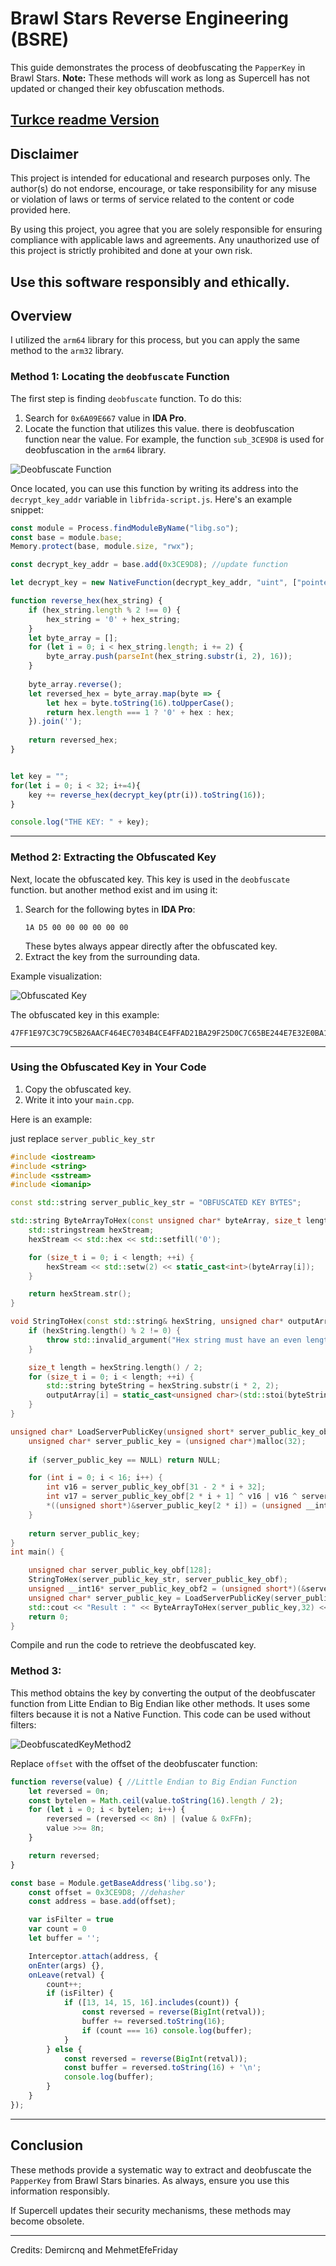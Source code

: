 # Brawl Stars Reverse Engineering (BSRE)

This guide demonstrates the process of deobfuscating the `PapperKey` in Brawl Stars.
**Note:** These methods will work as long as Supercell has not updated or changed their key obfuscation methods.

[Turkce readme Version](READMETR.md)
---

## Disclaimer

This project is intended for educational and research purposes only. The author(s) do not endorse, encourage, or take responsibility for any misuse or violation of laws or terms of service related to the content or code provided here.

By using this project, you agree that you are solely responsible for ensuring compliance with applicable laws and agreements. Any unauthorized use of this project is strictly prohibited and done at your own risk.

Use this software responsibly and ethically.
---

## Overview
I utilized the `arm64` library for this process, but you can apply the same method to the `arm32` library.

### Method 1: Locating the `deobfuscate` Function
The first step is finding `deobfuscate` function. To do this:

1. Search for `0x6A09E667` value in **IDA Pro**.
2. Locate the function that utilizes this value. there is deobfuscation function near the value. For example, the function `sub_3CE9D8` is used for deobfuscation in the `arm64` library.

![Deobfuscate Function](arm64-v59.PNG)

Once located, you can use this function by writing its address into the `decrypt_key_addr` variable in `libfrida-script.js`. Here's an example snippet:

```javascript
const module = Process.findModuleByName("libg.so");
const base = module.base;
Memory.protect(base, module.size, "rwx");

const decrypt_key_addr = base.add(0x3CE9D8); //update function

let decrypt_key = new NativeFunction(decrypt_key_addr, "uint", ["pointer"]);

function reverse_hex(hex_string) {
    if (hex_string.length % 2 !== 0) {
        hex_string = '0' + hex_string;
    }
    let byte_array = [];
    for (let i = 0; i < hex_string.length; i += 2) {
        byte_array.push(parseInt(hex_string.substr(i, 2), 16));
    }
    
    byte_array.reverse();
    let reversed_hex = byte_array.map(byte => {
        let hex = byte.toString(16).toUpperCase();
        return hex.length === 1 ? '0' + hex : hex;
    }).join('');
    
    return reversed_hex;
}


let key = "";
for(let i = 0; i < 32; i+=4){
    key += reverse_hex(decrypt_key(ptr(i)).toString(16));
}

console.log("THE KEY: " + key);
```

---

### Method 2: Extracting the Obfuscated Key
Next, locate the obfuscated key. This key is used in the `deobfuscate` function. but another method exist and im using it:

1. Search for the following bytes in **IDA Pro**:
   ```
   1A D5 00 00 00 00 00 00
   ```
   These bytes always appear directly after the obfuscated key.
2. Extract the key from the surrounding data.

Example visualization:

![Obfuscated Key](obfuscated-key-for-v59.PNG)

The obfuscated key in this example: 
```
47FF1E97C3C79C5B26AACF464EC7034B4CE4FFAD21BA29F25D0C7C65BE244E7E32E0BA1D6C65F0679C9C48E155BA02D577FED286D314E70206770663DE9773ACDCE07397161506779753E7141054D2FE67C002BA40EC489CAF52F06555A7BAE013FD4E240AA67C0CFBAF29BA1DE8FFE4885703C74EB4CFAABA349CC73AFA1EFF
```

---

### Using the Obfuscated Key in Your Code
1. Copy the obfuscated key.
2. Write it into your `main.cpp`.

Here is an example:

just replace `server_public_key_str`
```cpp
#include <iostream>
#include <string>
#include <sstream>
#include <iomanip>

const std::string server_public_key_str = "OBFUSCATED KEY BYTES";

std::string ByteArrayToHex(const unsigned char* byteArray, size_t length) {
	std::stringstream hexStream;
	hexStream << std::hex << std::setfill('0');

	for (size_t i = 0; i < length; ++i) {
		hexStream << std::setw(2) << static_cast<int>(byteArray[i]);
	}

	return hexStream.str();
}

void StringToHex(const std::string& hexString, unsigned char* outputArray) {
	if (hexString.length() % 2 != 0) {
		throw std::invalid_argument("Hex string must have an even length.");
	}

	size_t length = hexString.length() / 2;
	for (size_t i = 0; i < length; ++i) {
		std::string byteString = hexString.substr(i * 2, 2);
		outputArray[i] = static_cast<unsigned char>(std::stoi(byteString, nullptr, 16));
	}
}

unsigned char* LoadServerPublicKey(unsigned short* server_public_key_obf) {
	unsigned char* server_public_key = (unsigned char*)malloc(32);
	
	if (server_public_key == NULL) return NULL;

	for (int i = 0; i < 16; i++) {
		int v16 = server_public_key_obf[31 - 2 * i + 32];
		int v17 = server_public_key_obf[2 * i + 1] ^ v16 | v16 ^ server_public_key_obf[2 * i];
		*((unsigned short*)&server_public_key[2 * i]) = (unsigned __int16)(((v17 << (11 - (i & 7))) | ((unsigned __int16)v17 >> (((i & 7) - 11) & 0xF))) ^ server_public_key_obf[31 - i + 32]);
	}
	
	return server_public_key;
}
int main() {

	unsigned char server_public_key_obf[128];
	StringToHex(server_public_key_str, server_public_key_obf);
	unsigned __int16* server_public_key_obf2 = (unsigned short*)(&server_public_key_obf[0]);
	unsigned char* server_public_key = LoadServerPublicKey(server_public_key_obf2);
	std::cout << "Result : " << ByteArrayToHex(server_public_key,32) << std::endl;
	return 0;
}
```

Compile and run the code to retrieve the deobfuscated key.


### Method 3: 
This method obtains the key by converting the output of the deobfuscater function from Litte Endian to Big Endian like other methods. It uses some filters because it is not a Native Function. This code can be used without filters: 

![DeobfuscatedKeyMethod2](deobfuscatedkeymethod2.png)

Replace `offset` with the offset of the deobfuscater function:

```javascript
function reverse(value) { //Little Endian to Big Endian Function
    let reversed = 0n;
    const bytelen = Math.ceil(value.toString(16).length / 2);
    for (let i = 0; i < bytelen; i++) {
        reversed = (reversed << 8n) | (value & 0xFFn);
        value >>= 8n;
    }

    return reversed;
}

const base = Module.getBaseAddress('libg.so');
    const offset = 0x3CE9D8; //dehasher
    const address = base.add(offset);

    var isFilter = true
    var count = 0
    let buffer = '';

    Interceptor.attach(address, {
    onEnter(args) {},
    onLeave(retval) {
        count++;
        if (isFilter) {
            if ([13, 14, 15, 16].includes(count)) {
                const reversed = reverse(BigInt(retval));
                buffer += reversed.toString(16);
                if (count === 16) console.log(buffer);
            }
        } else {
            const reversed = reverse(BigInt(retval));
            const buffer = reversed.toString(16) + '\n';
            console.log(buffer);
        }
    }
});
```

---

## Conclusion
These methods provide a systematic way to extract and deobfuscate the `PapperKey` from Brawl Stars binaries. As always, ensure you use this information responsibly.

If Supercell updates their security mechanisms, these methods may become obsolete.

---
Credits: Demircnq and MehmetEfeFriday
